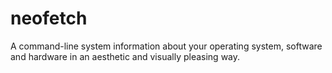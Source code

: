 # neofetch
A command-line system information about your operating system, software and hardware in an aesthetic and visually pleasing way.
